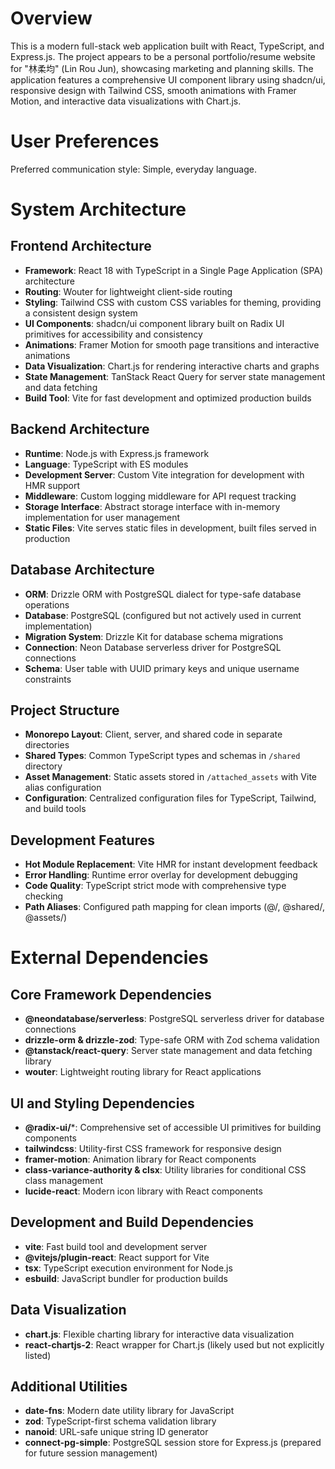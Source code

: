 # Overview

This is a modern full-stack web application built with React, TypeScript, and Express.js. The project appears to be a personal portfolio/resume website for "林柔均" (Lin Rou Jun), showcasing marketing and planning skills. The application features a comprehensive UI component library using shadcn/ui, responsive design with Tailwind CSS, smooth animations with Framer Motion, and interactive data visualizations with Chart.js.

# User Preferences

Preferred communication style: Simple, everyday language.

# System Architecture

## Frontend Architecture
- **Framework**: React 18 with TypeScript in a Single Page Application (SPA) architecture
- **Routing**: Wouter for lightweight client-side routing
- **Styling**: Tailwind CSS with custom CSS variables for theming, providing a consistent design system
- **UI Components**: shadcn/ui component library built on Radix UI primitives for accessibility and consistency
- **Animations**: Framer Motion for smooth page transitions and interactive animations
- **Data Visualization**: Chart.js for rendering interactive charts and graphs
- **State Management**: TanStack React Query for server state management and data fetching
- **Build Tool**: Vite for fast development and optimized production builds

## Backend Architecture
- **Runtime**: Node.js with Express.js framework
- **Language**: TypeScript with ES modules
- **Development Server**: Custom Vite integration for development with HMR support
- **Middleware**: Custom logging middleware for API request tracking
- **Storage Interface**: Abstract storage interface with in-memory implementation for user management
- **Static Files**: Vite serves static files in development, built files served in production

## Database Architecture
- **ORM**: Drizzle ORM with PostgreSQL dialect for type-safe database operations
- **Database**: PostgreSQL (configured but not actively used in current implementation)
- **Migration System**: Drizzle Kit for database schema migrations
- **Connection**: Neon Database serverless driver for PostgreSQL connections
- **Schema**: User table with UUID primary keys and unique username constraints

## Project Structure
- **Monorepo Layout**: Client, server, and shared code in separate directories
- **Shared Types**: Common TypeScript types and schemas in `/shared` directory
- **Asset Management**: Static assets stored in `/attached_assets` with Vite alias configuration
- **Configuration**: Centralized configuration files for TypeScript, Tailwind, and build tools

## Development Features
- **Hot Module Replacement**: Vite HMR for instant development feedback
- **Error Handling**: Runtime error overlay for development debugging
- **Code Quality**: TypeScript strict mode with comprehensive type checking
- **Path Aliases**: Configured path mapping for clean imports (@/, @shared/, @assets/)

# External Dependencies

## Core Framework Dependencies
- **@neondatabase/serverless**: PostgreSQL serverless driver for database connections
- **drizzle-orm & drizzle-zod**: Type-safe ORM with Zod schema validation
- **@tanstack/react-query**: Server state management and data fetching library
- **wouter**: Lightweight routing library for React applications

## UI and Styling Dependencies
- **@radix-ui/***: Comprehensive set of accessible UI primitives for building components
- **tailwindcss**: Utility-first CSS framework for responsive design
- **framer-motion**: Animation library for React components
- **class-variance-authority & clsx**: Utility libraries for conditional CSS class management
- **lucide-react**: Modern icon library with React components

## Development and Build Dependencies
- **vite**: Fast build tool and development server
- **@vitejs/plugin-react**: React support for Vite
- **tsx**: TypeScript execution environment for Node.js
- **esbuild**: JavaScript bundler for production builds

## Data Visualization
- **chart.js**: Flexible charting library for interactive data visualization
- **react-chartjs-2**: React wrapper for Chart.js (likely used but not explicitly listed)

## Additional Utilities
- **date-fns**: Modern date utility library for JavaScript
- **zod**: TypeScript-first schema validation library
- **nanoid**: URL-safe unique string ID generator
- **connect-pg-simple**: PostgreSQL session store for Express.js (prepared for future session management)